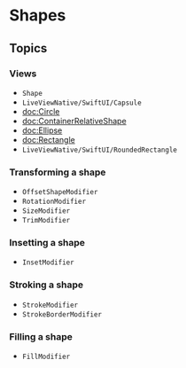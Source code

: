 # Shapes
## Topics
### Views
- ``Shape``
- ``LiveViewNative/SwiftUI/Capsule``
- <doc:Circle>
- <doc:ContainerRelativeShape>
- <doc:Ellipse>
- <doc:Rectangle>
- ``LiveViewNative/SwiftUI/RoundedRectangle``

### Transforming a shape
- ``OffsetShapeModifier``
- ``RotationModifier``
- ``SizeModifier``
- ``TrimModifier``

### Insetting a shape
- ``InsetModifier``

### Stroking a shape
- ``StrokeModifier``
- ``StrokeBorderModifier``

### Filling a shape
- ``FillModifier``
